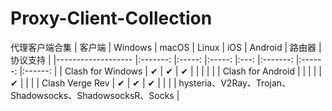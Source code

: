 # Proxy-Client-Collection
代理客户端合集
| 客户端            	| Windows 	| macOS 	| Linux 	| iOS 	| Android 	| 路由器 	| 协议支持 |
|-------------------	|:-------:	|:-----:	|:-----:	|:---:	|:-------:	|:------:	|:------:	|
| Clash for Windows 	|    ✔    	|   ✔   	|   ✔   	|     	|         	|        	|        	|
| Clash for Android 	|         	|       	|       	|     	|    ✔    	|        	|        	|
| Clash Verge Rev   	|    ✔    	|   ✔   	|   ✔   	|     	|         	|        	| hysteria、V2Ray、Trojan、Shadowsocks、ShadowsocksR、Socks	|
